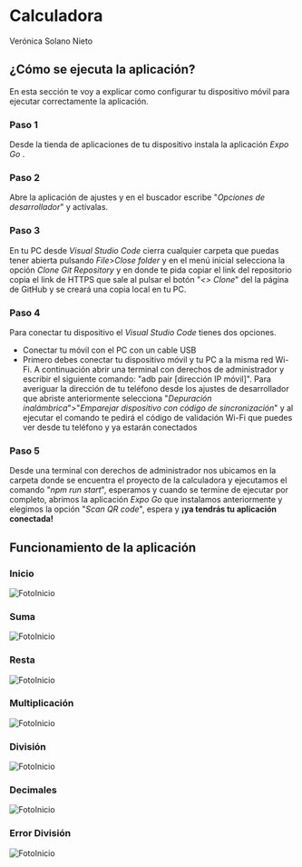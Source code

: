 # Calculadora
Verónica Solano Nieto
## ¿Cómo se ejecuta la aplicación?

En esta sección te voy a explicar como configurar tu dispositivo móvil para ejecutar correctamente la aplicación. 
###  Paso 1
Desde la tienda de aplicaciones de tu dispositivo instala la aplicación *Expo Go* .
### Paso 2
Abre la aplicación de ajustes y en el buscador escribe "*Opciones de desarrollador*" y actívalas.
###  Paso 3
En tu PC desde *Visual Studio Code* cierra cualquier carpeta que puedas tener abierta pulsando *File*>*Close folder* y en el menú inicial selecciona la opción *Clone Git Repository* y en donde te pida copiar el link del repositorio copia el link de HTTPS que sale al pulsar el botón "*<> Clone*" del la página de GitHub y se creará una copia local en tu PC.
###  Paso 4
Para conectar tu dispositivo el *Visual Studio Code* tienes dos opciones.
- Conectar tu móvil con el PC con un cable USB
- Primero debes conectar tu dispositivo móvil y tu PC a la misma red Wi-Fi. A continuación abrir una terminal con derechos de administrador y escribir el siguiente comando: "adb pair [dirección IP móvil]". Para averiguar la dirección de tu teléfono desde los ajustes de desarrollador que abriste anteriormente selecciona "*Depuración inalámbrica*">"*Emparejar dispositivo con código de sincronización*" y al ejecutar el comando te pedirá el código de validación Wi-Fi que puedes ver desde tu teléfono y ya estarán conectados
###  Paso 5
Desde una terminal con derechos de administrador nos ubicamos en la carpeta donde se encuentra el proyecto de la calculadora y ejecutamos el comando "*npm run start*", esperamos y cuando se termine de ejecutar por completo, abrimos la aplicación *Expo Go* que instalamos anteriormente y elegimos la opción "*Scan QR code*", espera y **¡ya tendrás tu aplicación conectada!**


##  Funcionamiento de la aplicación
###  Inicio
![FotoInicio](https://private-user-images.githubusercontent.com/162619785/392965581-b332f9b4-7801-4814-b64e-ddcf7698cde8.jpg?jwt=eyJhbGciOiJIUzI1NiIsInR5cCI6IkpXVCJ9.eyJpc3MiOiJnaXRodWIuY29tIiwiYXVkIjoicmF3LmdpdGh1YnVzZXJjb250ZW50LmNvbSIsImtleSI6ImtleTUiLCJleHAiOjE3MzM0MjcyMDMsIm5iZiI6MTczMzQyNjkwMywicGF0aCI6Ii8xNjI2MTk3ODUvMzkyOTY1NTgxLWIzMzJmOWI0LTc4MDEtNDgxNC1iNjRlLWRkY2Y3Njk4Y2RlOC5qcGc_WC1BbXotQWxnb3JpdGhtPUFXUzQtSE1BQy1TSEEyNTYmWC1BbXotQ3JlZGVudGlhbD1BS0lBVkNPRFlMU0E1M1BRSzRaQSUyRjIwMjQxMjA1JTJGdXMtZWFzdC0xJTJGczMlMkZhd3M0X3JlcXVlc3QmWC1BbXotRGF0ZT0yMDI0MTIwNVQxOTI4MjNaJlgtQW16LUV4cGlyZXM9MzAwJlgtQW16LVNpZ25hdHVyZT1hMTAzOWEzOTIxOWIxMDI5NGI4YTg4Nzc5NjMwOWMzMTkwMzdiMjc0NGY5NmFlMDQwZGU2ODU0MTg3YWJkNDZiJlgtQW16LVNpZ25lZEhlYWRlcnM9aG9zdCJ9.d5YX3ycTQguF3QtChxe4ag7VEM0i-BS6xO6cZZhmKTY)
###  Suma
![FotoInicio](https://private-user-images.githubusercontent.com/162619785/392965590-bda1c978-a4b3-4f1a-af75-3997592b6e15.jpg?jwt=eyJhbGciOiJIUzI1NiIsInR5cCI6IkpXVCJ9.eyJpc3MiOiJnaXRodWIuY29tIiwiYXVkIjoicmF3LmdpdGh1YnVzZXJjb250ZW50LmNvbSIsImtleSI6ImtleTUiLCJleHAiOjE3MzM0MjcyMDMsIm5iZiI6MTczMzQyNjkwMywicGF0aCI6Ii8xNjI2MTk3ODUvMzkyOTY1NTkwLWJkYTFjOTc4LWE0YjMtNGYxYS1hZjc1LTM5OTc1OTJiNmUxNS5qcGc_WC1BbXotQWxnb3JpdGhtPUFXUzQtSE1BQy1TSEEyNTYmWC1BbXotQ3JlZGVudGlhbD1BS0lBVkNPRFlMU0E1M1BRSzRaQSUyRjIwMjQxMjA1JTJGdXMtZWFzdC0xJTJGczMlMkZhd3M0X3JlcXVlc3QmWC1BbXotRGF0ZT0yMDI0MTIwNVQxOTI4MjNaJlgtQW16LUV4cGlyZXM9MzAwJlgtQW16LVNpZ25hdHVyZT02YjM1NGU4N2FkZTMyNDcwMTgzZjU1Y2MwOWMzN2E1NDU3ZTY5NDZkMGM5ZjlmYjIxYzNkOGZkZmIyYTczMmQxJlgtQW16LVNpZ25lZEhlYWRlcnM9aG9zdCJ9.M11QkKb0gyHSfN0XshBFhSwESMNsoNKCGfJhJ7u6XWc)
###  Resta
![FotoInicio](https://private-user-images.githubusercontent.com/162619785/392965587-7fb538f7-a327-4bbf-8b24-996352ccf674.jpg?jwt=eyJhbGciOiJIUzI1NiIsInR5cCI6IkpXVCJ9.eyJpc3MiOiJnaXRodWIuY29tIiwiYXVkIjoicmF3LmdpdGh1YnVzZXJjb250ZW50LmNvbSIsImtleSI6ImtleTUiLCJleHAiOjE3MzM0MjcyMDMsIm5iZiI6MTczMzQyNjkwMywicGF0aCI6Ii8xNjI2MTk3ODUvMzkyOTY1NTg3LTdmYjUzOGY3LWEzMjctNGJiZi04YjI0LTk5NjM1MmNjZjY3NC5qcGc_WC1BbXotQWxnb3JpdGhtPUFXUzQtSE1BQy1TSEEyNTYmWC1BbXotQ3JlZGVudGlhbD1BS0lBVkNPRFlMU0E1M1BRSzRaQSUyRjIwMjQxMjA1JTJGdXMtZWFzdC0xJTJGczMlMkZhd3M0X3JlcXVlc3QmWC1BbXotRGF0ZT0yMDI0MTIwNVQxOTI4MjNaJlgtQW16LUV4cGlyZXM9MzAwJlgtQW16LVNpZ25hdHVyZT0zMDU3MGM5NjA0MTI0ZWUyYTYyYzlhODY2ZTExMGQ4YWE5MDEyZjhmMDJiZDg4NGY0MTExNTcyY2M1MjRhYTU1JlgtQW16LVNpZ25lZEhlYWRlcnM9aG9zdCJ9.e7R1CcWLFK8j-Aex0wYYEW8Y21wlRkyVmdAVC6VkpU0)
###  Multiplicación
![FotoInicio](https://private-user-images.githubusercontent.com/162619785/392965583-0965fef0-dd4a-4b07-92be-293fa9daac73.jpg?jwt=eyJhbGciOiJIUzI1NiIsInR5cCI6IkpXVCJ9.eyJpc3MiOiJnaXRodWIuY29tIiwiYXVkIjoicmF3LmdpdGh1YnVzZXJjb250ZW50LmNvbSIsImtleSI6ImtleTUiLCJleHAiOjE3MzM0MjcyMDMsIm5iZiI6MTczMzQyNjkwMywicGF0aCI6Ii8xNjI2MTk3ODUvMzkyOTY1NTgzLTA5NjVmZWYwLWRkNGEtNGIwNy05MmJlLTI5M2ZhOWRhYWM3My5qcGc_WC1BbXotQWxnb3JpdGhtPUFXUzQtSE1BQy1TSEEyNTYmWC1BbXotQ3JlZGVudGlhbD1BS0lBVkNPRFlMU0E1M1BRSzRaQSUyRjIwMjQxMjA1JTJGdXMtZWFzdC0xJTJGczMlMkZhd3M0X3JlcXVlc3QmWC1BbXotRGF0ZT0yMDI0MTIwNVQxOTI4MjNaJlgtQW16LUV4cGlyZXM9MzAwJlgtQW16LVNpZ25hdHVyZT01YWJhODQzOTc2ZTk5MThhYjQxNjI5M2RiNjg5ODEzNTQ5ZDFkZmExM2VhYzRlNDZiYjA3NDJhMTk0YWZmNzEwJlgtQW16LVNpZ25lZEhlYWRlcnM9aG9zdCJ9.vUJZEtlqSIP-cFlKjWzqDYV2pl6DSV1sYTqecd5yYcM)
###  División
![FotoInicio](https://private-user-images.githubusercontent.com/162619785/392965573-7b4bfd04-43b7-4a66-bc8c-3c9a2d130400.jpg?jwt=eyJhbGciOiJIUzI1NiIsInR5cCI6IkpXVCJ9.eyJpc3MiOiJnaXRodWIuY29tIiwiYXVkIjoicmF3LmdpdGh1YnVzZXJjb250ZW50LmNvbSIsImtleSI6ImtleTUiLCJleHAiOjE3MzM0MjcyMDMsIm5iZiI6MTczMzQyNjkwMywicGF0aCI6Ii8xNjI2MTk3ODUvMzkyOTY1NTczLTdiNGJmZDA0LTQzYjctNGE2Ni1iYzhjLTNjOWEyZDEzMDQwMC5qcGc_WC1BbXotQWxnb3JpdGhtPUFXUzQtSE1BQy1TSEEyNTYmWC1BbXotQ3JlZGVudGlhbD1BS0lBVkNPRFlMU0E1M1BRSzRaQSUyRjIwMjQxMjA1JTJGdXMtZWFzdC0xJTJGczMlMkZhd3M0X3JlcXVlc3QmWC1BbXotRGF0ZT0yMDI0MTIwNVQxOTI4MjNaJlgtQW16LUV4cGlyZXM9MzAwJlgtQW16LVNpZ25hdHVyZT01NGJhNjUzYTk1ODRjMjg1YWRlNDk2NmU3NTIyMTU5ZThiMGMxNGUwYjJlMTlkNGJjNzMwNDQ0NmQ1NGM5OTFmJlgtQW16LVNpZ25lZEhlYWRlcnM9aG9zdCJ9.lS3qROQd8d3MfnFRrqx6BthNYolBGsMNDAdMuHjfFRQ)
###  Decimales
![FotoInicio](https://private-user-images.githubusercontent.com/162619785/392965568-3965d77a-7b11-4927-915f-8b58511f8bba.jpg?jwt=eyJhbGciOiJIUzI1NiIsInR5cCI6IkpXVCJ9.eyJpc3MiOiJnaXRodWIuY29tIiwiYXVkIjoicmF3LmdpdGh1YnVzZXJjb250ZW50LmNvbSIsImtleSI6ImtleTUiLCJleHAiOjE3MzM0MjcyMDMsIm5iZiI6MTczMzQyNjkwMywicGF0aCI6Ii8xNjI2MTk3ODUvMzkyOTY1NTY4LTM5NjVkNzdhLTdiMTEtNDkyNy05MTVmLThiNTg1MTFmOGJiYS5qcGc_WC1BbXotQWxnb3JpdGhtPUFXUzQtSE1BQy1TSEEyNTYmWC1BbXotQ3JlZGVudGlhbD1BS0lBVkNPRFlMU0E1M1BRSzRaQSUyRjIwMjQxMjA1JTJGdXMtZWFzdC0xJTJGczMlMkZhd3M0X3JlcXVlc3QmWC1BbXotRGF0ZT0yMDI0MTIwNVQxOTI4MjNaJlgtQW16LUV4cGlyZXM9MzAwJlgtQW16LVNpZ25hdHVyZT1jYTcxYmRmYTdjOTczMDU3YjdkOTcxM2U5ODExMzJiNTRlNzk2MTRhNWRjODNkN2E3OGVhNjVjNmQ4YjMyNWM2JlgtQW16LVNpZ25lZEhlYWRlcnM9aG9zdCJ9.mZCSYNvQFj3GmpWwToGji7mJTnHZrK4G2RaOFsWbY7U)
###  Error División
![FotoInicio](https://private-user-images.githubusercontent.com/162619785/392965576-a89bb4b2-bed4-4116-99d1-05406562c7ba.jpg?jwt=eyJhbGciOiJIUzI1NiIsInR5cCI6IkpXVCJ9.eyJpc3MiOiJnaXRodWIuY29tIiwiYXVkIjoicmF3LmdpdGh1YnVzZXJjb250ZW50LmNvbSIsImtleSI6ImtleTUiLCJleHAiOjE3MzM0MjcyMDMsIm5iZiI6MTczMzQyNjkwMywicGF0aCI6Ii8xNjI2MTk3ODUvMzkyOTY1NTc2LWE4OWJiNGIyLWJlZDQtNDExNi05OWQxLTA1NDA2NTYyYzdiYS5qcGc_WC1BbXotQWxnb3JpdGhtPUFXUzQtSE1BQy1TSEEyNTYmWC1BbXotQ3JlZGVudGlhbD1BS0lBVkNPRFlMU0E1M1BRSzRaQSUyRjIwMjQxMjA1JTJGdXMtZWFzdC0xJTJGczMlMkZhd3M0X3JlcXVlc3QmWC1BbXotRGF0ZT0yMDI0MTIwNVQxOTI4MjNaJlgtQW16LUV4cGlyZXM9MzAwJlgtQW16LVNpZ25hdHVyZT00NGFkNTI4ZWYxNjM2N2FlZTQ3YWNhZDE5NTNkZjc3ZTdhN2VjOGQ2NzNmYjRkYmFlNjYwNzRlYWM5ODQ0ZmIxJlgtQW16LVNpZ25lZEhlYWRlcnM9aG9zdCJ9.IaIb-Eyg5gP62IrNs7pI5GCHuxPoxfI3VjCZR0o-q9A)

